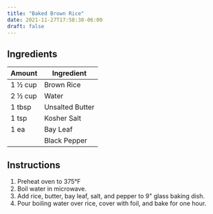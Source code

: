```yaml
---
title: "Baked Brown Rice"
date: 2021-11-27T17:58:38-06:00
draft: false
---
```


## Ingredients

| Amount  | Ingredient      |
| ------- | --------------- |
| 1 ½ cup | Brown Rice      |
| 2 ½ cup | Water           |
| 1 tbsp  | Unsalted Butter |
| 1 tsp   | Kosher Salt     |
| 1 ea    | Bay Leaf        |
|         | Black Pepper    |

## Instructions

1. Preheat oven to 375°F
2. Boil water in microwave.
3. Add rice, butter, bay leaf, salt, and pepper to 9" glass baking dish.
4. Pour boiling water over rice, cover with foil, and bake for one hour.

